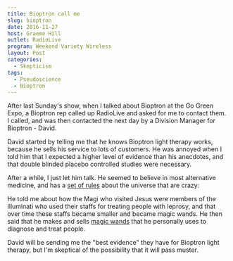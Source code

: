```yaml
---
title: Bioptron call me
slug: bioptron
date: 2016-11-27
host: Graeme Hill
outlet: RadioLive
program: Weekend Variety Wireless
layout: Post
categories:
  - Skepticism
tags:
  - Pseudoscience
  - Bioptron
---
```


After last Sunday's show, when I talked about Bioptron at the Go Green Expo, a Bioptron rep called up RadioLive and asked for me to contact them. I called, and was then contacted the next day by a Division Manager for Bioptron - David.

<!-- more -->

David started by telling me that he knows Bioptron light therapy works, because he sells his service to lots of customers. He was annoyed when I told him that I expected a higher level of evidence than his anecdotes, and that double blinded placebo controlled studies were necessary.

After a while, I just let him talk. He seemed to believe in most alternative medicine, and has a [set of rules](http://www.breakfreenz.com/originalhealing.html) about the universe that are crazy:

He told me about how the Magi who visited Jesus were members of the Illuminati who used their staffs for treating people with leprosy, and that over time these staffs became smaller and became magic wands. He then said that he makes and sells [magic wands](http://www.breakfreenz.com/wands.html) that he personally uses to diagnose and treat people.

David will be sending me the "best evidence" they have for Bioptron light therapy, but I'm skeptical of the possibility that it will pass muster.
